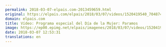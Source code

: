 ```yaml
---
permalink: 2018-03-07-elpais.com-2013459659.html
original: https://elpais.com/elpais/2018/03/07/videos/1520419540_704874.html#?ref=rss&format=simple&link=link
domain: elpais.com
title: Vídeo: Programa especial del Día de la Mujer: Paramos
image: https://ep00.epimg.net/elpais/imagenes/2018/03/07/videos/1520419540_704874_1520419657_rrss_normal.jpg
date: 2018-03-07 12:53:31
translations: en
---
```


